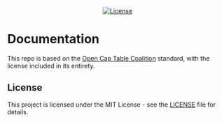 <div align="center">
  <a href="https://github.com/victormimo/open-captable-protocol/blob/main/LICENSE">
    <img alt="License" src="https://img.shields.io/github/license/victormimo/open-captable-protocol">
  </a>
</div>

# Documentation

This repo is based on the [Open Cap Table Coalition](https://github.com/Open-Cap-Table-Coalition/Open-Cap-Format-OCF) standard, with the license included in its entirety.

## License

This project is licensed under the MIT License - see the [LICENSE](LICENSE) file for details.

